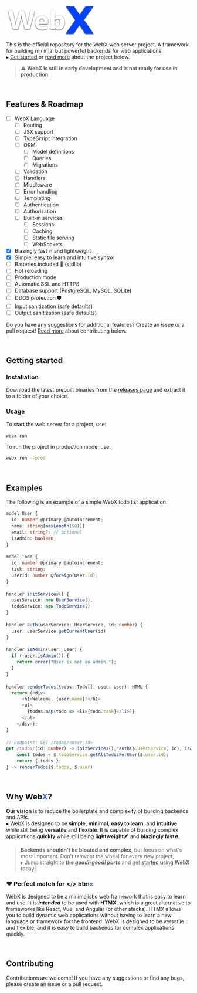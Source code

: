 
<br>
<img src="assets/logo.png" height="80px" />

This is the official repository for the WebX web server project.
A framework for building minimal but powerful backends for web applications.\
▸ [Get started](#getting-started) or [read more](#why-webx) about the project below.

> **⚠️ WebX is still in early development and is not ready for use in production.**

<br>

## Features & Roadmap
- [ ] WebX Language
    - [ ] Routing
    - [ ] JSX support
    - [ ] TypeScript integration
    - [ ] ORM
        - [ ] Model definitions
        - [ ] Queries
        - [ ] Migrations
    - [ ] Validation
    - [ ] Handlers
    - [ ] Middleware
    - [ ] Error handling
    - [ ] Templating
    - [ ] Authentication
    - [ ] Authorization
    - [ ] Built-in services
        - [ ] Sessions
        - [ ] Caching
        - [ ] Static file serving
        - [ ] WebSockets
- [X] Blazingly fast 🔥 and lightweight
- [X] Simple, easy to learn and intuitive syntax
- [ ] Batteries included 🔋 (stdlib)
- [ ] Hot reloading
- [ ] Production mode
- [ ] Automatic SSL and HTTPS
- [ ] Database support (PostgreSQL, MySQL, SQLite)
- [ ] DDOS protection 🛡️
- [ ] Input sanitization (safe defaults)
- [ ] Output sanitization (safe defaults)

Do you have any suggestions for additional features?
Create an issue or a pull request!
[Read more](#contributing) about contributing below.

<br>

## Getting started
### Installation
Download the latest prebuilt binaries from the [releases page](https://github.com/WilliamRagstad/WebX/releases) and extract it to a folder of your choice.

### Usage
To start the web server for a project, use:
```sh
webx run
```

To run the project in production mode, use:
```sh
webx run --prod
```

<br>

## Examples
The following is an example of a simple WebX todo list application.
```typescript
model User {
  id: number @primary @autoincrement;
  name: string[maxLength(50))]
  email: string?; // optional
  isAdmin: boolean;
}

model Todo {
  id: number @primary @autoincrement;
  task: string;
  userId: number @foreign(User.id);
}

handler initServices() { 
  userService: new UserService(),
  todoService: new TodoService()
}

handler auth(userService: UserService, id: number) {
  user: userService.getCurrentUser(id)
}

handler isAdmin(user: User) {
  if (!user.isAdmin()) {
    return error("User is not an admin.");
  }
}

handler renderTodos(todos: Todo[], user: User): HTML {
  return (<div>
      <h1>Welcome, {user.name}!</h1>
      <ul>
        {todos.map(todo => <li>{todo.task}</li>)}
      </ul>
    </div>);
}

// Endpoint: GET /todos/<user id>
get /todos/(id: number) -> initServices(), auth($.userService, id), isAdmin($.user) {
    const todos = $.todoService.getAllTodosForUser($.user.id);
    return { todos };
} -> renderTodos($.todos, $.user)
```

<br>

## Why Web<font color="#3d72d7">X</font>?
**Our vision** is to reduce the boilerplate and complexity of building backends and APIs.\
▸ WebX is designed to be **simple**, **minimal**, **easy to learn**, and **intuitive** while still being **versatile** and **flexible**.
It is capable of building complex applications **quickly** while still being **lightweight🪶** and **blazingly fast🔥**.

> **Backends shouldn't be bloated and complex**, but focus on what's most important.
> Don't reinvent the wheel for every new project,\
> ▸ Jump straight to ***the goodi-goodi parts*** and get [started using](#getting-started) **WebX** today!

### ❤️ Perfect match for <b><<font color="#3d72d7">/</font>> htm<font color="#3d72d7">x</font></b>
WebX is designed to be a minimalistic web framework that is easy to learn and use.
It is ***intended*** to be used with **HTMX**, which is a great alternative to frameworks like React, Vue, and Angular (or other stacks).
HTMX allows you to build dynamic web applications without having to learn a new language or framework for the frontend.
WebX is designed to be versatile and flexible, and it is easy to build backends for complex applications quickly.

<br>

## Contributing
Contributions are welcome!
If you have any suggestions or find any bugs, please create an issue or a pull request.